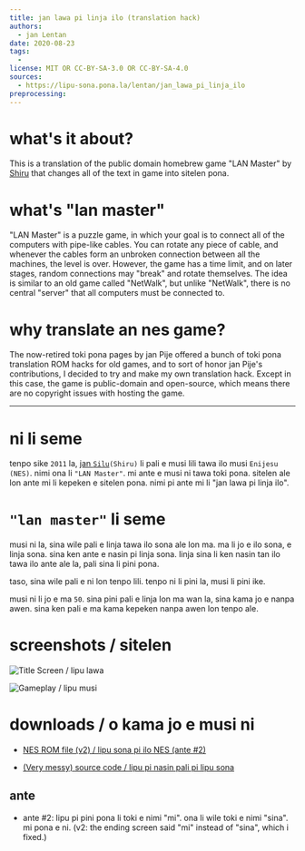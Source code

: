 ```yaml
---
title: jan lawa pi linja ilo (translation hack)
authors:
  - jan Lentan
date: 2020-08-23
tags:
  -
license: MIT OR CC-BY-SA-3.0 OR CC-BY-SA-4.0
sources:
  - https://lipu-sona.pona.la/lentan/jan_lawa_pi_linja_ilo
preprocessing:
---
```


# what's it about?

This is a translation of the public domain homebrew game "LAN Master" by
[Shiru](http://shiru.untergrund.net/) that changes all of the text in game into
sitelen pona.

# what's "lan master"

"LAN Master" is a puzzle game, in which your goal is to connect all of the
computers with pipe-like cables. You can rotate any piece of cable, and whenever
the cables form an unbroken connection between all the machines, the level is
over. However, the game has a time limit, and on later stages, random
connections may "break" and rotate themselves. The idea is similar to an old
game called "NetWalk", but unlike "NetWalk", there is no central "server" that
all computers must be connected to.

# why translate an nes game?

The now-retired toki pona pages by jan Pije offered a bunch of toki pona translation ROM
hacks for old games, and to sort of honor jan Pije's contributions, I decided to
try and make my own translation hack. Except in this case, the game is
public-domain and open-source, which means there are no copyright issues with
hosting the game.

---

# ni li seme

tenpo sike `2011` la, [jan `Silu`](http://shiru.untergrund.net)`(Shiru)`
li pali e musi lili tawa ilo musi `Enijesu (NES)`. nimi ona li
`"LAN Master"`. mi ante e
musi ni tawa toki pona.  sitelen ale lon ante mi li kepeken e sitelen pona.
nimi pi ante mi li "jan lawa pi linja ilo".

# `"lan master"` li seme

musi ni la, sina wile pali e linja tawa ilo sona ale lon ma. ma li jo e ilo
sona, e linja sona. sina ken ante e nasin pi linja sona. linja sina li ken
nasin tan ilo tawa ilo ante ale la, pali sina li pini pona.

taso, sina wile pali e ni lon tenpo lili. tenpo ni li pini la, musi li pini
ike.

musi ni li jo e ma `50`. sina pini pali e linja lon ma wan la, sina kama jo e
nanpa awen. sina ken pali e ma kama kepeken nanpa awen lon tenpo ale.

# screenshots / sitelen

![Title Screen / lipu lawa](https://lipu-sona.pona.la/jan_lawa_title.png)

![Gameplay / lipu musi](https://lipu-sona.pona.la/jan_lawa_gameplay.png)

# downloads / o kama jo e musi ni

* [NES ROM file (v2) / lipu sona pi ilo NES (ante #2)](https://lipu-sona.pona.la/jan_lawa.nes)

* [(Very messy) source code / lipu pi nasin pali pi lipu sona](https://lipu-sona.pona.la/jan_lawa_src.tar.gz)

## ante

* ante #2: lipu pi pini pona li toki e nimi "mi". ona li wile toki e nimi
  "sina". mi pona e ni. (v2: the ending screen said "mi" instead of "sina", which i
  fixed.)
